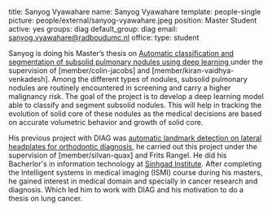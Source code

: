 title: Sanyog Vyawahare
name: Sanyog Vyawahare
template: people-single
picture: people/external/sanyog-vyawahare.jpeg
position: Master Student
active: yes
groups: diag
default_group: diag
email: sanyog.vyawahare@radboudumc.nl
office: 
type: student

Sanyog is doing his Master’s thesis on [Automatic classification and segmentation of subsolid pulmonary nodules using deep learning
](https://www.ai-for-health.nl/projects/subsolid_nodule_segmentation/) under the supervision of [member/colin-jacobs] and [member/kiran-vaidhya-venkadesh].
Among the different types of nodules, subsolid pulmonary nodules are routinely encountered in screening and carry a higher malignancy risk.
The goal of the project is to develop a deep learning model able to classify and segment subsolid nodules.
This will help in tracking the evolution of solid core of these nodules as the medical decisions are based on accurate volumetric behavior and growth of solid core.

His previous project with DIAG was [automatic landmark detection on lateral headplates for orthodontic diagnosis](https://www.ai-for-health.nl/projects/facial-landmark-detection/), 
he carried out this project under the supervision of [member/silvan-quax] and Frits Rangel. He did his Bacherlor's in information technology at [Sinhgad Institute](http://cms.sinhgad.edu/sinhgad_engineering_institutes/skncoe_vadgaon/institute_details.aspx).
After completing the Intelligent systems in medical imaging (ISMI) course during his masters, he gained interest in medical domain and specially in cancer research and diagnosis. 
Which led him to work with DIAG and his motivation to do a thesis on lung cancer.  